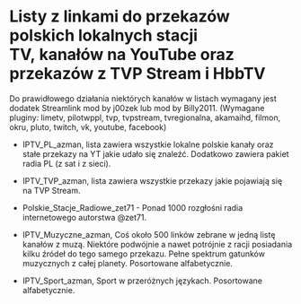 # Listy z linkami do przekazów polskich lokalnych stacji TV, kanałów na YouTube oraz przekazów z TVP Stream i HbbTV

Do prawidłowego działania niektórych kanałów w listach wymagany jest dodatek Streamlink mod by j00zek lub mod by Billy2011. 
(Wymagane pluginy: limetv, pilotwppl, tvp, tvpstream, tvregionalna, akamaihd, filmon, okru, pluto, twitch, vk, youtube, facebook)

- IPTV_PL_azman, lista zawiera wszystkie lokalne polskie kanały oraz stałe przekazy na YT jakie udało się znaleźć. Dodatkowo zawiera pakiet radia PL (z sat i z sieci).

- IPTV_TVP_azman, lista zawiera wszystkie przekazy jakie pojawiają się na TVP Stream.

- Polskie_Stacje_Radiowe_zet71 - Ponad 1000 rozgłośni radia internetowego autorstwa @zet71.

- IPTV_Muzyczne_azman, Coś około 500 linków zebrane w jedną listę kanałów z muzą. Niektóre podwójnie a nawet potrójnie z racji posiadania kilku źródeł do tego samego przekazu. Pełne spektrum gatunków muzycznych z całej planety. Posortowane alfabetycznie.

- IPTV_Sport_azman, Sport w przeróżnych językach. Posortowane alfabetycznie.